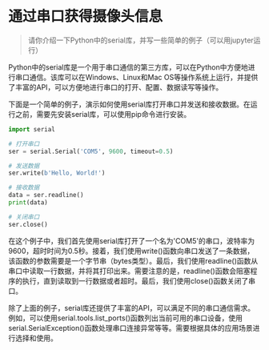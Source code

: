 # 通过串口获得摄像头信息

>  请你介绍一下Python中的serial库，并写一些简单的例子（可以用jupyter运行）

Python中的serial库是一个用于串口通信的第三方库，可以在Python中方便地进行串口通信。该库可以在Windows、Linux和Mac OS等操作系统上运行，并提供了丰富的API，可以方便地进行串口的打开、配置、数据读写等操作。

下面是一个简单的例子，演示如何使用serial库打开串口并发送和接收数据。在运行之前，需要先安装serial库，可以使用pip命令进行安装。

```python
import serial

# 打开串口
ser = serial.Serial('COM5', 9600, timeout=0.5)

# 发送数据
ser.write(b'Hello, World!')

# 接收数据
data = ser.readline()
print(data)

# 关闭串口
ser.close()
```

在这个例子中，我们首先使用serial库打开了一个名为'COM5'的串口，波特率为9600，超时时间为0.5秒。接着，我们使用write()函数向串口发送了一条数据，该函数的参数需要是一个字节串（bytes类型）。最后，我们使用readline()函数从串口中读取一行数据，并将其打印出来。需要注意的是，readline()函数会阻塞程序的执行，直到读取到一行数据或者超时。最后，我们使用close()函数关闭了串口。

除了上面的例子，serial库还提供了丰富的API，可以满足不同的串口通信需求。例如，可以使用serial.tools.list_ports()函数列出当前可用的串口设备，使用serial.SerialException()函数处理串口连接异常等等。需要根据具体的应用场景进行选择和使用。